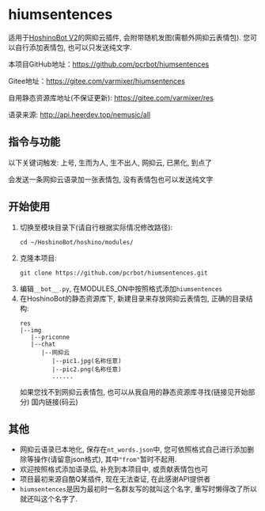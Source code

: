 # hiumsentences
适用于[HoshinoBot V2](https://github.com/Ice-Cirno/HoshinoBot)的网抑云插件, 会附带随机发图(需额外网抑云表情包). 您可以自行添加表情包, 也可以只发送纯文字. 

本项目GitHub地址：https://github.com/pcrbot/hiumsentences

Gitee地址：https://gitee.com/varmixer/hiumsentences

自用静态资源库地址(不保证更新): https://gitee.com/varmixer/res

语录来源: http://api.heerdev.top/nemusic/all

## 指令与功能
以下关键词触发:
上号, 生而为人, 生不出人, 网抑云, 已黑化, 到点了

会发送一条网抑云语录加一张表情包, 没有表情包也可以发送纯文字


## 开始使用

1. 切换至模块目录下(请自行根据实际情况修改路径):
   ```
   cd ~/HoshinoBot/hoshino/modules/
   ```
2. 克隆本项目:
   ```
   git clone https://github.com/pcrbot/hiumsentences.git
   ```
3. 编辑`__bot__.py`, 在MODULES_ON中按照格式添加`hiumsentences`
3. 在HoshinoBot的静态资源库下, 新建目录来存放网抑云表情包, 正确的目录结构:
   ```
   res
   |--img
      |--priconne
      |--chat
         |--网抑云
            |--pic1.jpg(名称任意)
            |--pic2.png(名称任意)
            ......
   ```
   如果您找不到网抑云表情包, 也可以从我自用的静态资源库寻找(链接见开始部分)
   国内链接(码云)


## 其他
* 网抑云语录已本地化, 保存在`nt_words.json`中, 您可依照格式自己进行添加删除等操作(请留意json格式), 其中`"from"`暂时不起用.
* 欢迎按照格式添加语录后, 补充到本项目中, 或贡献表情包也可
* 项目最初来源自酷Q某插件, 现在无法查证, 在此感谢API提供者
* `hiumsentences`是因为最初时一名群友写的就叫这个名字, 重写时懒得改了所以就还叫这个名字了.
